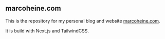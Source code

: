 ## marcoheine.com

This is the repository for my personal blog and website
[marcoheine.com](marcoheine.com).

It is build with Next.js and TailwindCSS. 
